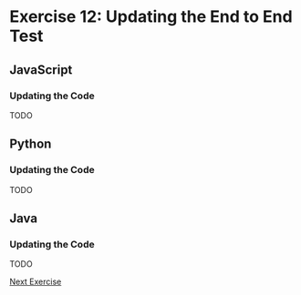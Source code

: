 # Exercise 12: Updating the End to End Test

## JavaScript

### Updating the Code

TODO

## Python

### Updating the Code

TODO

## Java

### Updating the Code

TODO

[Next Exercise](./exercise13.md)
